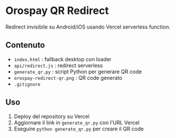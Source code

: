 # Orospay QR Redirect

Redirect invisibile su Android/iOS usando Vercel serverless function.

## Contenuto

- `index.html` : fallback desktop con loader
- `api/redirect.js` : redirect serverless
- `generate_qr.py` : script Python per generare QR code
- `orospay-redirect-qr.png` : QR code generato
- `.gitignore`

## Uso

1. Deploy del repository su Vercel
2. Aggiornare il link in `generate_qr.py` con l'URL Vercel
3. Eseguire `python generate_qr.py` per creare il QR code
